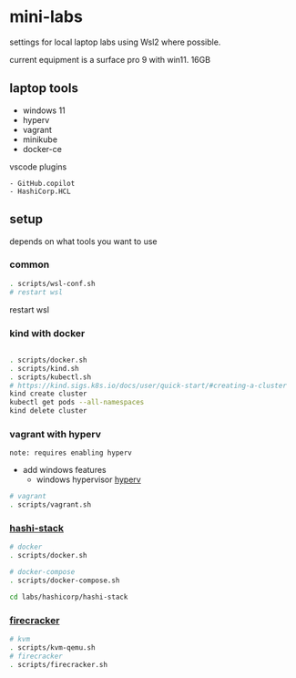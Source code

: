 # mini-labs

settings for local laptop labs using Wsl2 where possible.

current equipment is a surface pro 9 with win11. 16GB


## laptop tools

 - windows 11
 - hyperv
 - vagrant
 - minikube
 - docker-ce

vscode plugins

    - GitHub.copilot
    - HashiCorp.HCL


## setup

depends on what tools you want to use

### common

```bash
. scripts/wsl-conf.sh
# restart wsl
```

restart wsl

### kind with docker

```bash

. scripts/docker.sh
. scripts/kind.sh
. scripts/kubectl.sh
# https://kind.sigs.k8s.io/docs/user/quick-start/#creating-a-cluster
kind create cluster
kubectl get pods --all-namespaces
kind delete cluster
```


### vagrant with hyperv

`note: requires enabling hyperv`
 - add windows features
    - windows hypervisor [hyperv](docs/hyperv.md)

```bash
# vagrant
. scripts/vagrant.sh
```

### [hashi-stack](labs/hashicorp/hashi-stack/readme.md)

```bash
# docker
. scripts/docker.sh

# docker-compose
. scripts/docker-compose.sh

cd labs/hashicorp/hashi-stack

```

### [firecracker](labs/firecracker/readme.md)

```bash
# kvm
. scripts/kvm-qemu.sh
# firecracker 
. scripts/firecracker.sh

```
